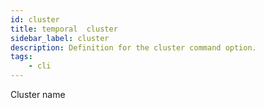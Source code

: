```yaml
---
id: cluster
title: temporal  cluster
sidebar_label: cluster
description: Definition for the cluster command option.
tags:
	- cli
---
```


Cluster name
